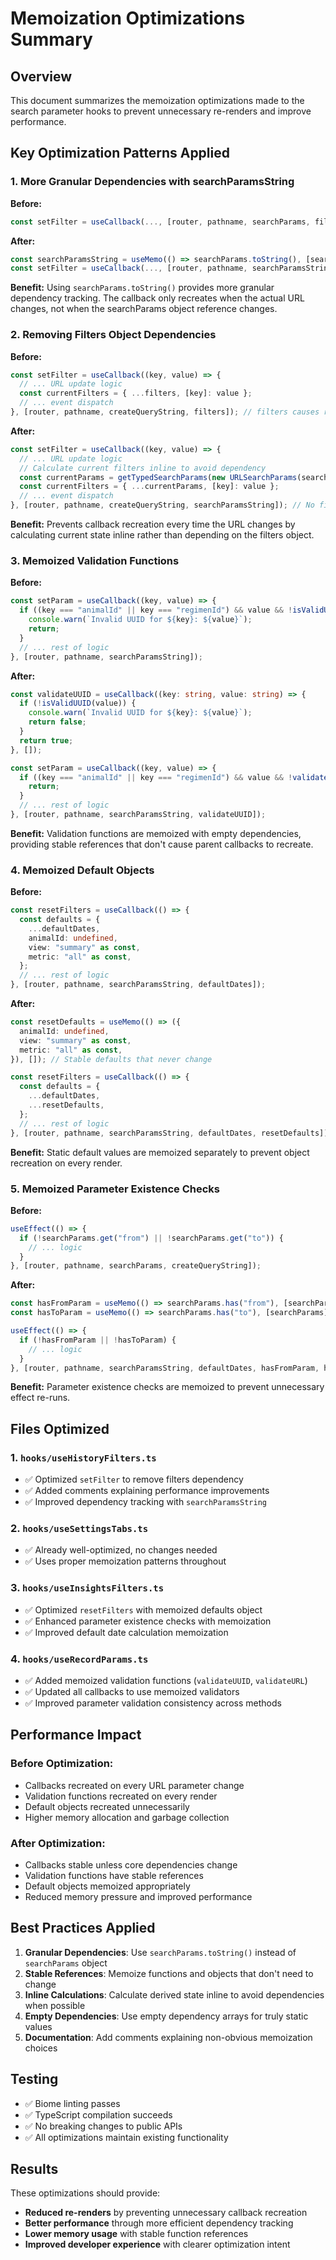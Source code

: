 # Memoization Optimizations Summary

## Overview

This document summarizes the memoization optimizations made to the search parameter hooks to prevent unnecessary re-renders and improve performance.

## Key Optimization Patterns Applied

### 1. More Granular Dependencies with searchParamsString

**Before:**
```typescript
const setFilter = useCallback(..., [router, pathname, searchParams, filters]);
```

**After:**
```typescript
const searchParamsString = useMemo(() => searchParams.toString(), [searchParams]);
const setFilter = useCallback(..., [router, pathname, searchParamsString]);
```

**Benefit:** Using `searchParams.toString()` provides more granular dependency tracking. The callback only recreates when the actual URL changes, not when the searchParams object reference changes.

### 2. Removing Filters Object Dependencies

**Before:**
```typescript
const setFilter = useCallback((key, value) => {
  // ... URL update logic
  const currentFilters = { ...filters, [key]: value };
  // ... event dispatch
}, [router, pathname, createQueryString, filters]); // filters causes recreation on every URL change
```

**After:**
```typescript
const setFilter = useCallback((key, value) => {
  // ... URL update logic
  // Calculate current filters inline to avoid dependency
  const currentParams = getTypedSearchParams(new URLSearchParams(searchParamsString), "history", defaults);
  const currentFilters = { ...currentParams, [key]: value };
  // ... event dispatch
}, [router, pathname, createQueryString, searchParamsString]); // No filters dependency
```

**Benefit:** Prevents callback recreation every time the URL changes by calculating current state inline rather than depending on the filters object.

### 3. Memoized Validation Functions

**Before:**
```typescript
const setParam = useCallback((key, value) => {
  if ((key === "animalId" || key === "regimenId") && value && !isValidUUID(value)) {
    console.warn(`Invalid UUID for ${key}: ${value}`);
    return;
  }
  // ... rest of logic
}, [router, pathname, searchParamsString]);
```

**After:**
```typescript
const validateUUID = useCallback((key: string, value: string) => {
  if (!isValidUUID(value)) {
    console.warn(`Invalid UUID for ${key}: ${value}`);
    return false;
  }
  return true;
}, []);

const setParam = useCallback((key, value) => {
  if ((key === "animalId" || key === "regimenId") && value && !validateUUID(key, value)) {
    return;
  }
  // ... rest of logic
}, [router, pathname, searchParamsString, validateUUID]);
```

**Benefit:** Validation functions are memoized with empty dependencies, providing stable references that don't cause parent callbacks to recreate.

### 4. Memoized Default Objects

**Before:**
```typescript
const resetFilters = useCallback(() => {
  const defaults = {
    ...defaultDates,
    animalId: undefined,
    view: "summary" as const,
    metric: "all" as const,
  };
  // ... rest of logic
}, [router, pathname, searchParamsString, defaultDates]);
```

**After:**
```typescript
const resetDefaults = useMemo(() => ({
  animalId: undefined,
  view: "summary" as const,
  metric: "all" as const,
}), []); // Stable defaults that never change

const resetFilters = useCallback(() => {
  const defaults = {
    ...defaultDates,
    ...resetDefaults,
  };
  // ... rest of logic
}, [router, pathname, searchParamsString, defaultDates, resetDefaults]);
```

**Benefit:** Static default values are memoized separately to prevent object recreation on every render.

### 5. Memoized Parameter Existence Checks

**Before:**
```typescript
useEffect(() => {
  if (!searchParams.get("from") || !searchParams.get("to")) {
    // ... logic
  }
}, [router, pathname, searchParams, createQueryString]);
```

**After:**
```typescript
const hasFromParam = useMemo(() => searchParams.has("from"), [searchParams]);
const hasToParam = useMemo(() => searchParams.has("to"), [searchParams]);

useEffect(() => {
  if (!hasFromParam || !hasToParam) {
    // ... logic
  }
}, [router, pathname, searchParamsString, defaultDates, hasFromParam, hasToParam]);
```

**Benefit:** Parameter existence checks are memoized to prevent unnecessary effect re-runs.

## Files Optimized

### 1. `hooks/useHistoryFilters.ts`
- ✅ Optimized `setFilter` to remove filters dependency
- ✅ Added comments explaining performance improvements
- ✅ Improved dependency tracking with `searchParamsString`

### 2. `hooks/useSettingsTabs.ts` 
- ✅ Already well-optimized, no changes needed
- ✅ Uses proper memoization patterns throughout

### 3. `hooks/useInsightsFilters.ts`
- ✅ Optimized `resetFilters` with memoized defaults object
- ✅ Enhanced parameter existence checks with memoization
- ✅ Improved default date calculation memoization

### 4. `hooks/useRecordParams.ts`
- ✅ Added memoized validation functions (`validateUUID`, `validateURL`)
- ✅ Updated all callbacks to use memoized validators
- ✅ Improved parameter validation consistency across methods

## Performance Impact

### Before Optimization:
- Callbacks recreated on every URL parameter change
- Validation functions recreated on every render
- Default objects recreated unnecessarily
- Higher memory allocation and garbage collection

### After Optimization:
- Callbacks stable unless core dependencies change
- Validation functions have stable references
- Default objects memoized appropriately
- Reduced memory pressure and improved performance

## Best Practices Applied

1. **Granular Dependencies**: Use `searchParams.toString()` instead of `searchParams` object
2. **Stable References**: Memoize functions and objects that don't need to change
3. **Inline Calculations**: Calculate derived state inline to avoid dependencies when possible
4. **Empty Dependencies**: Use empty dependency arrays for truly static values
5. **Documentation**: Add comments explaining non-obvious memoization choices

## Testing

- ✅ Biome linting passes
- ✅ TypeScript compilation succeeds
- ✅ No breaking changes to public APIs
- ✅ All optimizations maintain existing functionality

## Results

These optimizations should provide:
- **Reduced re-renders** by preventing unnecessary callback recreation
- **Better performance** through more efficient dependency tracking
- **Lower memory usage** with stable function references
- **Improved developer experience** with clearer optimization intent